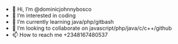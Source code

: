 - 👋 Hi, I’m @dominicjohnnybosco
- 👀 I’m interested in coding
- 🌱 I’m currently learning java/php/gitbash
- 💞️ I’m looking to collaborate on javascript/php/java/c/c++/github
- 📫 How to reach me +2348167480537

<!---
dominicjohnnybosco/dominicjohnnybosco is a ✨ special ✨ repository because its `README.md` (this file) appears on your GitHub profile.
You can click the Preview link to take a look at your changes.
--->
